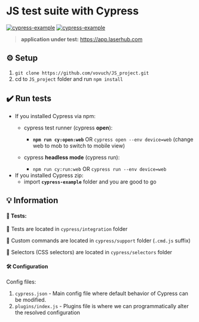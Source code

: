 # **JS** test suite with Cypress
[![cypress-example](https://img.shields.io/endpoint?url=https://dashboard.cypress.io/badge/detailed/urshkd&style=flat&logo=cypress)](https://dashboard.cypress.io/projects/urshkd/runs) [![cypress-example](https://img.shields.io/endpoint?url=https://dashboard.cypress.io/badge/count/urshkd&style=flat&logo=cypress)](https://dashboard.cypress.io/projects/urshkd/runs)
> **application under test:** https://app.laserhub.com

## :gear: Setup

1. `git clone https://github.com/vovuch/JS_project.git`
2. cd to `JS_project` folder and run `npm install`


## :heavy_check_mark: Run tests

- If you installed Cypress via npm: 
    - cypress test runner (cypress __open__):
      - **`npm run cy:open:web`** OR `cypress open --env device=web` (change web to mob to switch to mobile view)
    
    - cypress __headless mode__ (cypress run):
      - `npm run cy:run:web` OR `cypress run --env device=web`
- If you installed Cypress zip:
    - import **`cypress-example`** folder and you are good to go

## :bulb: Information
#### :test_tube: Tests:
:file_folder: Tests are located in `cypress/integration` folder

:file_folder: Custom commands are located in `cypress/support` folder (`.cmd.js` suffix)

:file_folder: Selectors (CSS selectors) are located in `cypress/selectors` folder

#### :hammer_and_wrench: Configuration
Config files:
1. `cypress.json` - Main config file where default behavior of Cypress can be modified.
2. `plugins/index.js` - Plugins file is where we can programmatically alter the resolved configuration 
